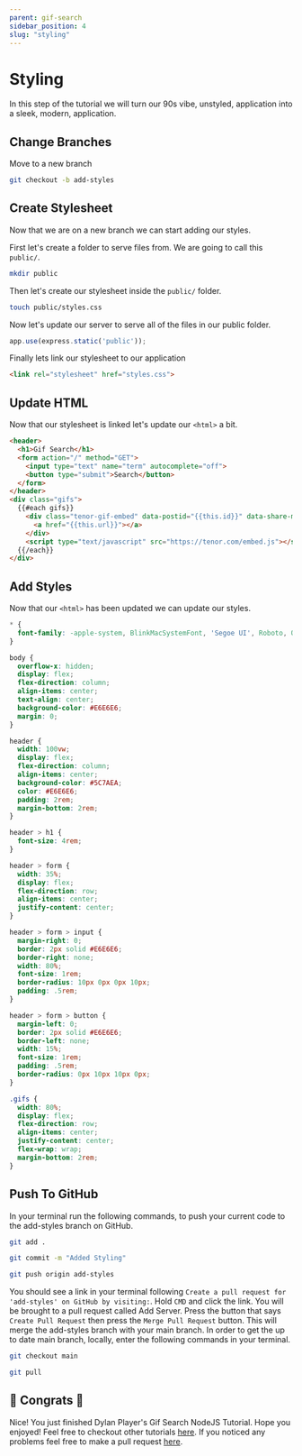 ```yaml
---
parent: gif-search
sidebar_position: 4
slug: "styling"
---
```


# Styling
In this step of the tutorial we will turn our 90s vibe, unstyled, application into a sleek, modern, application.

## Change Branches
Move to a new branch

```bash title="Create and move to a new branch called add-styles."
git checkout -b add-styles
```

## Create Stylesheet
Now that we are on a new branch we can start adding our styles. 

First let's create a folder to serve files from. We are going to call this `public/`.

```bash title="Create public folder"
mkdir public
```

Then let's create our stylesheet inside the `public/` folder.

```bash title="Create stylesheet"
touch public/styles.css
```

Now let's update our server to serve all of the files in our public folder.

```js title="Add to app.js before routes"
app.use(express.static('public'));
```

Finally lets link our stylesheet to our application

```html title="Add link to head of main.handlebars"
<link rel="stylesheet" href="styles.css">
```

## Update HTML
Now that our stylesheet is linked let's update our `<html>` a bit.

```html title="Update home.handlebars"
<header>
  <h1>Gif Search</h1>
  <form action="/" method="GET">
    <input type="text" name="term" autocomplete="off">
    <button type="submit">Search</button>
  </form>
</header>
<div class="gifs">
  {{#each gifs}}
    <div class="tenor-gif-embed" data-postid="{{this.id}}" data-share-method="host" data-width="300px" data-height="300px">
      <a href="{{this.url}}"></a>
    </div>
    <script type="text/javascript" src="https://tenor.com/embed.js"></script>
  {{/each}}
</div>
```

## Add Styles
Now that our `<html>` has been updated we can update our styles.

```css title="Update styles.css"
* {
  font-family: -apple-system, BlinkMacSystemFont, 'Segoe UI', Roboto, Oxygen, Ubuntu, Cantarell, 'Open Sans', 'Helvetica Neue', sans-serif;
}

body {
  overflow-x: hidden;
  display: flex;
  flex-direction: column;
  align-items: center;
  text-align: center;
  background-color: #E6E6E6;
  margin: 0;
}

header {
  width: 100vw;
  display: flex;
  flex-direction: column;
  align-items: center;
  background-color: #5C7AEA;
  color: #E6E6E6;
  padding: 2rem;
  margin-bottom: 2rem;
}

header > h1 {
  font-size: 4rem;
}

header > form {
  width: 35%;
  display: flex;
  flex-direction: row;
  align-items: center;
  justify-content: center;
}

header > form > input {
  margin-right: 0;
  border: 2px solid #E6E6E6;
  border-right: none;
  width: 80%;
  font-size: 1rem;
  border-radius: 10px 0px 0px 10px;
  padding: .5rem;
}

header > form > button {
  margin-left: 0;
  border: 2px solid #E6E6E6;
  border-left: none;
  width: 15%;
  font-size: 1rem;
  padding: .5rem;
  border-radius: 0px 10px 10px 0px;
}

.gifs {
  width: 80%;
  display: flex;
  flex-direction: row;
  align-items: center;
  justify-content: center;
  flex-wrap: wrap;
  margin-bottom: 2rem;
}
```

## Push To GitHub
In your terminal run the following commands, to push your current code to the add-styles branch on GitHub.

```bash title="Add current changes to staging."
git add .
```

```bash title="Commit current changes and call the commit Added Styling. (The -m flag lets us add a message)"
git commit -m "Added Styling"
```

```bash title="Push local changes to the remote repository. (origin is the name of the remote repository and add-styles is the branch name)"
git push origin add-styles
```

You should see a link in your terminal following `Create a pull request for 'add-styles' on GitHub by visiting:`. Hold `CMD` and click the link. You will be brought to a pull request called Add Server. Press the button that says `Create Pull Request` then press the `Merge Pull Request` button. This will merge the add-styles branch with your main branch. In order to get the up to date main branch, locally, enter the following commands in your terminal. 

```bash title="Change to the main branch"
git checkout main
```

```bash title="Pull the updated main branch"
git pull
```

## 🎉 Congrats 🎉
Nice! You just finished Dylan Player's Gif Search NodeJS Tutorial. Hope you enjoyed! Feel free to checkout other tutorials [here](https://dylanplayer.com/tutorials). If you noticed any problems feel free to make a pull request [here](https://github.com/dylanplayer/devfolio/tree/main/docs/node/gif-search). 

